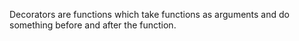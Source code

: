 Decorators are functions which take functions as arguments and do something before and after the function. 
